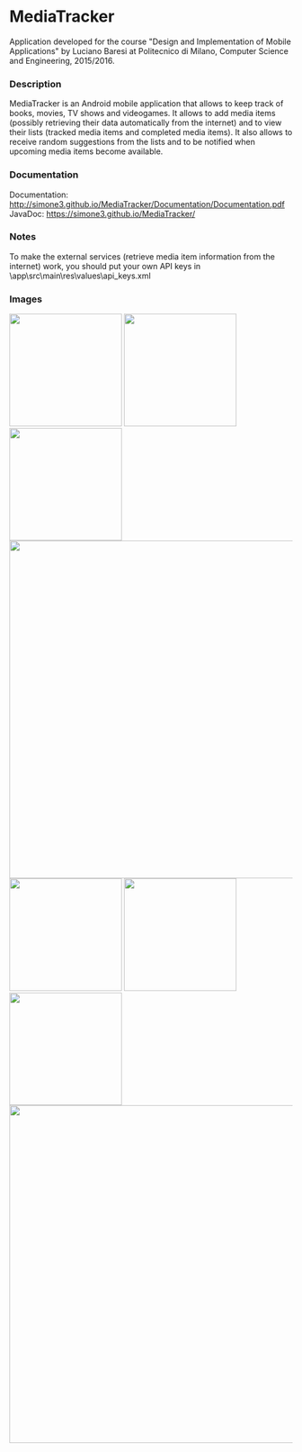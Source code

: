 # MediaTracker

Application developed for the course "Design and Implementation of Mobile Applications" by Luciano Baresi at Politecnico di Milano, Computer Science and Engineering, 2015/2016.

### Description
MediaTracker is an Android mobile application that allows to keep track of books, movies, TV shows and videogames. It allows to add media items (possibly retrieving their data automatically from the internet) and to view their lists (tracked media items and completed media items). It also allows to receive random suggestions from the lists and to be notified when upcoming media items become available.

### Documentation
Documentation: http://simone3.github.io/MediaTracker/Documentation/Documentation.pdf
JavaDoc: https://simone3.github.io/MediaTracker/

### Notes
To make the external services (retrieve media item information from the internet) work, you should put your own API keys in \app\src\main\res\values\api_keys.xml

### Images

<img width="200" src="http://simone3.github.io/MediaTracker/Screens/home.png">
<img width="200" src="http://simone3.github.io/MediaTracker/Screens/list_phone.png">
<img width="200" src="http://simone3.github.io/MediaTracker/Screens/list_phone_compl.png">
<img width="600" src="http://simone3.github.io/MediaTracker/Screens/list_tablet.png">
<img width="200" src="http://simone3.github.io/MediaTracker/Screens/form_autocom.png">
<img width="200" src="http://simone3.github.io/MediaTracker/Screens/form.png">
<img width="200" src="http://simone3.github.io/MediaTracker/Screens/sugg_phone.png">
<img width="600" src="http://simone3.github.io/MediaTracker/Screens/sugg_tablet.png">
